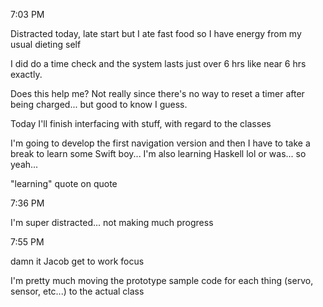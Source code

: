 7:03 PM

Distracted today, late start but I ate fast food so I have energy from my usual dieting self

I did do a time check and the system lasts just over 6 hrs like near 6 hrs exactly.

Does this help me? Not really since there's no way to reset a timer after being charged... but good to know I guess.

Today I'll finish interfacing with stuff, with regard to the classes

I'm going to develop the first navigation version and then I have to take a break to learn some Swift boy... I'm also learning Haskell lol or was... so yeah...

"learning" quote on quote

7:36 PM

I'm super distracted... not making much progress

7:55 PM

damn it Jacob get to work focus

I'm pretty much moving the prototype sample code for each thing (servo, sensor, etc...) to the actual class

